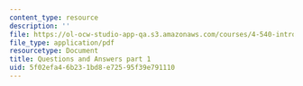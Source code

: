 ```yaml
---
content_type: resource
description: ''
file: https://ol-ocw-studio-app-qa.s3.amazonaws.com/courses/4-540-introduction-to-shape-grammars-i-fall-2018/5f02efa46b231bd8e72595f39e791110_MIT4_540F18_qa1.pdf
file_type: application/pdf
resourcetype: Document
title: Questions and Answers part 1
uid: 5f02efa4-6b23-1bd8-e725-95f39e791110
---
```

